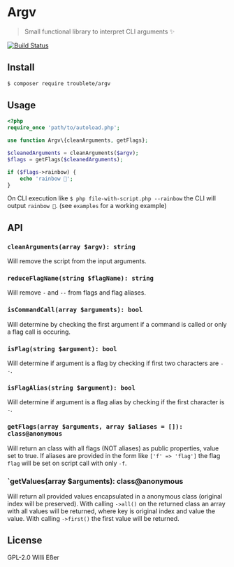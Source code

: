 # Argv
> Small functional library to interpret CLI arguments ✨

[![Build Status](https://travis-ci.org/troublete/argv.svg?branch=master)](https://travis-ci.org/troublete/argv)

## Install

```bash
$ composer require troublete/argv
```

## Usage

```php
<?php
require_once 'path/to/autoload.php';

use function Argv\{cleanArguments, getFlags};

$cleanedArguments = cleanArguments($argv);
$flags = getFlags($cleanedArguments);

if ($flags->rainbow) {
	echo 'rainbow 🌈';
}
```

On CLI execution like `$ php file-with-script.php --rainbow` the CLI will output `rainbow 🌈`. (see `examples` for a working example)

## API

### `cleanArguments(array $argv): string`

Will remove the script from the input arguments.

### `reduceFlagName(string $flagName): string`

Will remove `-` and `--` from flags and flag aliases.

### `isCommandCall(array $arguments): bool`

Will determine by checking the first argument if a command is called or only a flag call is occuring.

### `isFlag(string $argument): bool`

Will determine if argument is a flag by checking if first two characters are `--`.

### `isFlagAlias(string $argument): bool`

Will determine if argument is a flag alias by checking if the first character is `-`.

### `getFlags(array $arguments, array $aliases = []): class@anonymous`

Will return an class with all flags (NOT aliases) as public properties, value set to true. If aliases are provided in the form like `['f' => 'flag']` the flag `flag` will be set on script call with only `-f`.

### `getValues(array $arguments): class@anonymous

Will return all provided values encapsulated in a anonymous class (original index will be preserved). With calling `->all()` on the returned class an array with all values will be returned, where key is original index and value the value. With calling `->first()` the first value will be returned.

## License

GPL-2.0 Willi Eßer